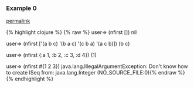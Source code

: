 ### Example 0
[permalink](#example-0)

{% highlight clojure %}
{% raw %}
user=> (nfirst [])
nil

user=> (nfirst ['(a b c) '(b a c) '(c b a) '(a c b)])
(b c)

user=> (nfirst {:a 1, :b 2, :c 3, :d 4})
(1)

user=> (nfirst #{1 2 3})
java.lang.IllegalArgumentException: Don't know how to create ISeq from: java.lang.Integer (NO_SOURCE_FILE:0){% endraw %}
{% endhighlight %}


